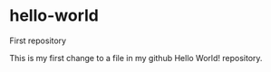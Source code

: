 # hello-world
First repository

This is my first change to a file in my github Hello World! repository.
